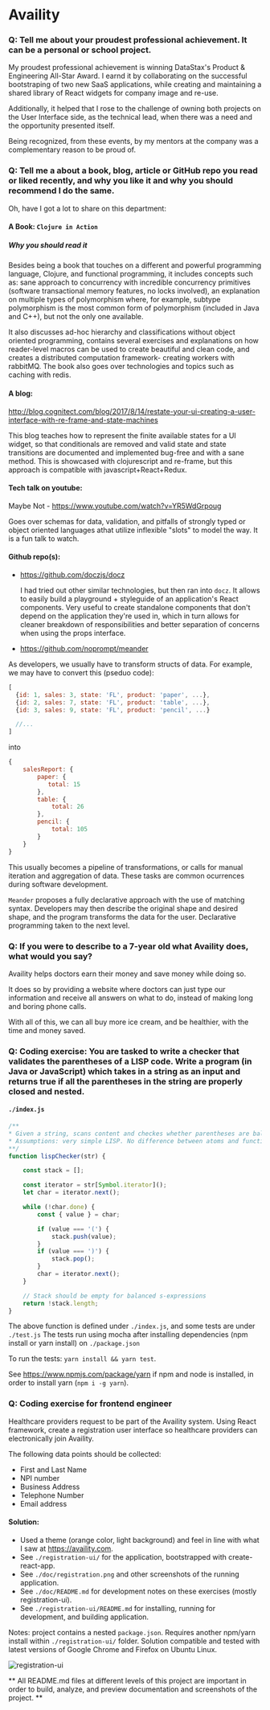 # Availity

### Q: Tell me about your proudest professional achievement.  It can be a personal or school project.

My proudest professional achievement is winning DataStax's Product & Engineering All-Star Award.
I earnd it by collaborating on the successful bootstraping of two new SaaS applications,
while creating and maintaining a shared library of React widgets for company image and re-use.

Additionally, it helped that I rose to the challenge of owning both projects on the User Interface side,
as the technical lead, when there was a need and the opportunity presented itself.

Being recognized, from these events, by my mentors at the company was a complementary reason to be proud of.

### Q: Tell me a about a book, blog, article or GitHub repo you read or liked recently, and why you like it and why you should recommend I do the same.

Oh, have I got a lot to share on this department:

#### A Book: `Clojure in Action`

##### Why you should read it

Besides being a book that touches on a different and powerful programming language,
 Clojure, and functional programming,
 it includes concepts such as: sane approach to concurrency with incredible concurrency primitives
 (software transactional memory features, no locks involved),
 an explanation on multiple types of polymorphism where,
 for example, subtype polymorphism is the most common form of polymorphism (included in Java and C++),
 but not the only one available.

It also discusses ad-hoc hierarchy and classifications without object oriented programming,
 contains several exercises and explanations on how reader-level macros can be used to create beautiful and clean code,
 and creates a distributed computation framework- creating workers with rabbitMQ.
The book also goes over technologies and topics such as caching with redis. 

#### A blog: 

http://blog.cognitect.com/blog/2017/8/14/restate-your-ui-creating-a-user-interface-with-re-frame-and-state-machines

This blog teaches how to represent the finite available states for a UI widget, so that conditionals are removed and
valid state and state transitions are documented and implemented bug-free and with a sane method. This is showcased with
clojurescript and re-frame, but this approach is compatible with javascript+React+Redux. 

#### Tech talk on youtube:

Maybe Not - https://www.youtube.com/watch?v=YR5WdGrpoug

Goes over schemas for data, validation, and pitfalls of strongly typed or object oriented languages athat utilize inflexible
"slots" to model the way. It is a fun talk to watch.

#### Github repo(s):
  - https://github.com/doczjs/docz

    I had tried out other similar technologies, but then ran into `docz`. It allows to easily build a playground + styleguide
    of an application's React components. Very useful to create standalone components that don't depend on the application
    they're used in, which in turn allows for cleaner breakdown of responsibilities and better separation of concerns when using the props interface.

  - https://github.com/noprompt/meander

  As developers, we usually have to transform structs of data. For example, we may have to convert this (pseduo code):
  ```js
  [
    {id: 1, sales: 3, state: 'FL', product: 'paper', ...},
    {id: 2, sales: 7, state: 'FL', product: 'table', ...},
    {id: 3, sales: 9, state: 'FL', product: 'pencil', ...}
  
    //...
  ]
  ```
  
  into
  
  ```js
  {
      salesReport: {
          paper: {
             total: 15
          },
          table: {
              total: 26
          },
          pencil: {
              total: 105
          }
      }
  }
  ```
  
  This usually becomes a pipeline of transformations, or calls for manual iteration and aggregation of data.
  These tasks are common ocurrences during software development.
  
  `Meander` proposes a fully declarative approach with the use of matching syntax. Developers may then describe 
  the original shape and desired shape, and the program transforms the data for the user. Declarative programming
  taken to the next level.

### Q: If you were to describe to a 7-year old what Availity does, what would you say?

Availity helps doctors earn their money and save money while doing so.

It does so by providing a website where doctors can just type our information and
receive all answers on what to do, instead of making long and boring phone calls.

With all of this, we can all buy more ice cream, and be healthier, with the time and money saved.

### Q: Coding exercise: You are tasked to write a checker that validates the parentheses of a LISP code. Write a program (in Java or JavaScript) which takes in a string as an input and returns true if all the parentheses in the string are properly closed and nested.

#### **`./index.js`**
```js
/**
* Given a string, scans content and checkes whether parentheses are balanced, ala LISP.
* Assumptions: very simple LISP. No difference between atoms and functions. No strings allowed.
**/
function lispChecker(str) {

    const stack = [];

    const iterator = str[Symbol.iterator]();
    let char = iterator.next();

    while (!char.done) {
        const { value } = char;

        if (value === '(') {
            stack.push(value);
        }
        if (value === ')') {
            stack.pop();
        }
        char = iterator.next();
    }

    // Stack should be empty for balanced s-expressions
    return !stack.length;
}
```

The above function is defined under `./index.js`, and some tests are under `./test.js`
The tests run using mocha after installing dependencies (npm install or yarn install) on `./package.json`

To run the tests: `yarn install && yarn test`.

See https://www.npmjs.com/package/yarn if npm and node is installed, in order to install yarn (`npm i -g yarn`).

### Q: Coding exercise for frontend engineer

Healthcare providers request to be part of the Availity system. Using React framework, create a registration user interface so healthcare providers can electronically join Availity.

The following data points should be collected:
- First and Last Name
- NPI number
- Business Address
- Telephone Number
- Email address

#### Solution: 

- Used a theme (orange color, light background) and feel in line with what I saw at <https://availity.com>.
- See `./registration-ui/` for the application, bootstrapped with create-react-app.
- See `./doc/registration.png` and other screenshots of the running application.
- See `./doc/README.md` for development notes on these exercises (mostly registration-ui).
- See `./registration-ui/README.md` for installing, running for development, and building application.

Notes: project contains a nested `package.json`. Requires another npm/yarn install within `./registration-ui/` folder.
Solution compatible and tested with latest versions of Google Chrome and Firefox on Ubuntu Linux.

![registration-ui](doc/registration.png)

** All README.md files at different levels of this project are important in order to build,
analyze, and preview documentation and screenshots of the project. **
